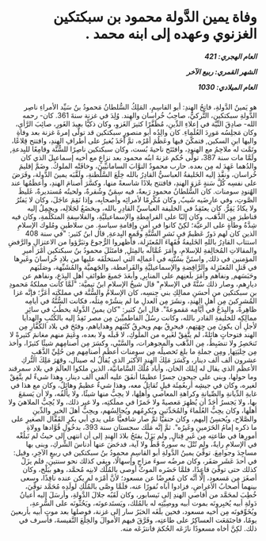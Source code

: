 <h1 dir="rtl">وفاة يمين الدَّولة محمود بن سبكتكين الغزنوي وعهده إلى ابنه محمد  .</h1>

<h5 dir="rtl">العام الهجري:  421

الشهر القمري: ربيع الآخر

العام الميلادي: 1030</h5>

<p dir="rtl">هو يَمينُ الدَّولةِ، فاتِحُ الهِندِ: أبو القاسِمِ، المَلِكُ السُّلطانُ مَحمودُ بنُ سَيِّد الأمراءِ ناصِر الدَّولةِ سبكتكين، التُّركيُّ، صاحِبُ خُراسان والهِند. وُلِدَ في غزنة سنةَ 361. كان- رحمه الله- صادِقَ النِّيَّة في إعلاءِ الدِّينِ، مُظَفَّرًا كثيرَ الغَزوِ، وكان ذكيًّا بعيدَ الغَورِ، صائِبَ الرَّأيِ، وكان مَجلِسُه مَورِدَ العُلَماءِ. كان والِدُه أبو منصورٍ سبكتكين قد تولَّى إمرةَ غزنة بعد وفاةِ واليها ابنِ السكين, فتمكَّنَ فيها وعَظُمَ أمْرُه، ثمَّ أخَذَ يُغيرُ على أطرافِ الهِندِ، وافتتح قِلاعًا، وتَمَّت له ملاحِمُ مع الهنودِ، وافتَتَح ناحيةَ بُست، وكان سبكتكين ناصِرًا للسُّنَّة وقامِعًا للبِدعةِ, ولَمَّا مات سنة 387، تولَّى حُكم غزنةَ ابنُه محمود بعد نزاعٍ مع أخيه إسماعيلَ الذي كان والدُهما عَهِدَ له مِن بعده. حارب محمودٌ النوَّابَ السامانيِّينَ، وخافَتْه الملوكُ. وضَمَّ إقليمَ خُراسان، ونفَّذ إليه الخَليفةُ العباسيُّ القادِرُ بالله خِلَعَ السَّلْطنةِ، ولَقَّبَه يمينَ الدَّولة، وفَرَضَ على نفسِه كُلَّ سَنةٍ غَزوَ الهندِ، فافتتح بلادًا شاسعةً منها، وكسَّرَ أصنامَ الهندِ، وأعظَمُها عند الهُنودِ سومنات. كان السُّلطانُ محمود رَبعةً، فيه سِمَنٌ وشُقرةٌ، ولحيتُه مُستديرةٌ، غَليظَ الصَّوتِ، وفي عارِضَيه شَيبٌ, وكان مُكْرِمًا لأمرائِه وأصحابِه، وإذا نَقِمَ عاجَلَ، وكان لا يَفتُرُ ولا يكادُ يَقِرُّ. كان يعتَقِدُ في الخليفة العباسيِّ القادِرِ بالله، ويخضَعُ لجَلالِه، ويحمِلُ إليه قناطيرَ مِن الذَّهَب، وكان إلبًا على القرامِطةِ والإسماعيليَّةِ، والفلاسِفةِ المتكَلِّمةِ، وكان فيه شِدَّةُ وطأةٍ على الرعيَّة؛ لكِنْ كانوا في أمنٍ وإقامةِ سياسةٍ. من سلاطينِ ومُلوك الإسلامِ الذين كان لهم دَورٌ عَظيمٌ في نَشرِ السُّنَّةِ وقَمعِ البِدعةِ, قال ابنُ كثير: "في سنة 408 استتاب القادِرُ باللهِ الخَليفةُ فُقَهاءَ المُعتَزِلة، فأظهروا الرُّجوعَ وتبَرَّؤوا من الاعتزالِ والرَّفضِ والمقالاتِ المُخالِفةِ للإسلامِ، وأمَرَ عُمَّالَه بالمِثلِ, فامتَثَلَ محمودُ بنُ سبكتكين أمْرَ أميرِ المؤمنين في ذلك, واستَنَّ بسُنَّتِه في أعمالِه التي استخلَفَه عليها من بلادِ خُراسانَ وغَيرِها في قَتلِ المُعتَزِلة والرَّافِضةِ والإسماعيليَّةِ والقَرامطة، والجَهميَّة والمُشَبِّهة، وصَلَبَهم وحَبَسَهم, ونفاهم وأمَرَ بلَعنِهم على المنابِرِ, وأبعَدَ جَميعَ طوائفِ أهلِ البِدَعِ، ونفاهم عن ديارِهم، وصار ذلك سُنَّةً في الإسلامِ" قال شيخُ الإسلامِ ابنُ تيميَّة: "لَمَّا كانت مملكةُ مَحمودِ بنِ سبكتكين من أحسَنِ ممالِكِ بني جِنسِه، كان الإسلامُ والسُّنَّة في مملكَتِه أعَزَّ؛ فإنَّه غزا المُشرِكينَ مِن أهلِ الِهندِ، ونشَرَ مِن العدلِ ما لم ينشُرْه مِثلُه، فكانت السُّنَّةُ في أيامِه ظاهِرةً، والبِدَعُ في أيَّامِه مَقموعةً". قال ابنُ كثير: "كان يمينُ الدَّولة يخطُبُ في سائِرِ ممالِكِه للخليفةِ القادر بالله، وكانت رسُلُ الفاطميِّينَ مِن مصر تَفِدُ إليه بالكُتُبِ والهدايا لأجلِ أن يكونَ مِن جِهَتِهم، فيحرِقُ بهم ويحرِقُ كتُبَهم وهداياهم، وفتَحَ في بلاد الكُفَّارِ مِن الهند فتوحاتٍ هائلةً، لم يتَّفِقْ لغَيرِه من الملوكِ، لا قَبلَه ولا بعده، وغَنِمَ منهم مغانمَ كثيرةً لا تَنحَصِرُ ولا تنضَبِطُ، مِن الذَّهَب والمجوهرات، والسَّبْي، وكسَرَ مِن أصنامِهم شيئًا كثيرًا، وأخذ مِن حِليَتِها, ومِن جملةِ ما بلغ تَحصيلُه مِن سومنات أعظَمِ أصنامِهم مِن حُلِيِّ الذَّهَبِ عشرون ألف ألف دينار، وكَسَرَ مَلِكَ الهِندِ الأكبَر الذي يُقالُ له صينال، وقهَرَ مَلِكَ التُّركِ الأعظَم الذي يقال له إيلك الخان، وأباد مُلْكَ السَّامانيَّة، الذين ملكوا العالَمَ في بلاد سمرقند وما حولها، وبنى على جيحون جسرًا عظيمًا أنفَقَ عليه ألفي ألف دينار، وهذا شيءٌ لم يتَّفِقْ لغيره، وكان في جيشِه أربعُمِئَة فيلٍ تُقاتِلُ معه، وهذا شيءٌ عظيمٌ وهائِلٌ، وكان مع هذا في غايةِ الدِّيانةِ والصِّيانةِ وكراهةِ المعاصي وأهلِها، لا يحِبُّ منها شيئًا، ولا يألَفُه، ولا أن يَسمَعَ بها، ولا يَجسرُ أحَدٌ أن يُظهِرَ مَعصيةً ولا خَمرًا في مملَكتِه، ولا غير ذلك، ولا يُحِبُّ الملاهيَ ولا أهلَها، وكان يحِبُّ العُلَماءَ والمُحَدِّثين ويُكرِمُهم ويُجالِسُهم، ويحِبُّ أهلَ الخيرِ والدِّينِ والصَّلاح، ويُحسِنُ إليهم، وكان حنفيًّا ثمَّ صار شافعيًّا على يدي أبي بكرٍ القَفَّال الصغيرِ على ما ذكره إمامُ الحَرَمينِ وغَيرُه". ثمَّ إنَّه مَلَك سجستان سنة 393، بدخُولِ قُوَّادها وولاةِ أمورِها في طاعتِه مِن غَيرِ قِتالٍ, ولم يَزَلْ يفتَحُ بلادَ الهِندِ إلى أن انتهى إلى حيثُ لم تَبلُغْه في الإسلامِ رايةٌ، ولم تُتْلَ به سورةٌ قَطُّ ولا آية، فدحَضَ عنها أدناسَ الشِّركِ، وبنى بها مساجِدَ وجوامِعَ. توفِّيَ يمينُ الدَّولةِ أبو القاسِمِ محمودُ بنُ سبكتكين في ربيعٍ الآخِرِ، وقيل: في أحدَ عَشَر صَفَر، وكان مرضُه سوءَ مزاجٍ وإسهالًا، وبقي كذلك نحو سنتينِ، فلم يزَلْ كذلك حتى توفِّيَ قاعِدًا، فلمَّا حَضَره الموتُ أوصى بالمُلْك لابنِه مُحمَّد، وهو ببَلْخ، وكان أصغَرَ مِن مَسعود، إلَّا أنَّه كان مُعرِضًا عن مسعود؛ لأنَّ أمْرَه لم يكن عنده نافِذًا، وسعى بينهما أصحابُ الأغراضِ، فزادوا أباه نُفورًا عنه، فلَمَّا وصَّى بالمُلْكِ لولَدِه مُحَمَّد توفِّيَ، خُطِبَ لمحَمَّد من أقاصي الهندِ إلى نَيسابور، وكان لَقَبُه جلالَ الدَّولةِ، وأرسَلَ إليه أعيانُ دَولةِ أبيه يُخبِرونَه بموت أبيه ووصِيَّتِه له بالمُلك، ويَستَدعونَه، ويَحُثُّونَه على السُّرعةِ، ويُخَوِّفونَه مِن أخيه مسعود، فحين بلَغَه الخبَرُ سار إلى غزنة، فوصلها بعد موتِ أبيه بأربعينَ يومًا، فاجتَمَعَت العساكِرُ على طاعتِه، وفَرَّقَ فيهم الأموالَ والخِلَعَ النَّفيسةَ، فأسرف في ذلك. لكِنَّ أخاه مسعودًا نازَعَه الحُكمَ فانتزَعَه منه.</p></br>
